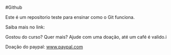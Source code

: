#Github

Este é um repositorio teste para ensinar como o Git funciona.

Saiba mais no link:

Gostou do curso? Quer mais? Ajude com uma doação, até um café é valido.i

Doação do paypal: www.paypal.com
